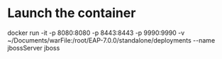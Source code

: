 # Launch the container

docker run -it -p 8080:8080 -p 8443:8443 -p 9990:9990 -v ~/Documents/warFile:/root/EAP-7.0.0/standalone/deployments --name jbossServer jboss
